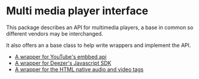 # Multi media player interface

This package describes an API for multimedia players, a base in common so different vendors may be interchanged.

It also offers an a base class to help write wrappers and implement the API.

- [A wrapper for YouTube's embbed api](https://github.com/adinan-cenci/js-youtube-wrapper)
- [A wrapper for Deezer's Javascript SDK](https://github.com/adinan-cenci/js-deezer-wrapper)
- [A wrapper for the HTML native audio and video tags](https://github.com/adinan-cenci/js-html-multimedia-wrapper)
